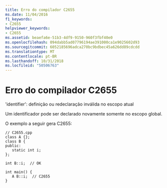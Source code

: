 ```yaml
---
title: Erro do compilador C2655
ms.date: 11/04/2016
f1_keywords:
- C2655
helpviewer_keywords:
- C2655
ms.assetid: beaefa6e-51b3-4df9-9150-960f3fbf40e0
ms.openlocfilehash: 094dabb5ad07796194ae391000ca1e9025602d93
ms.sourcegitcommit: 6052185696adca270bc9bdbec45a626dd89cdcdd
ms.translationtype: MT
ms.contentlocale: pt-BR
ms.lasthandoff: 10/31/2018
ms.locfileid: "50506763"
---
```

# <a name="compiler-error-c2655"></a>Erro do compilador C2655

'identifier': definição ou redeclaração inválida no escopo atual

Um identificador pode ser declarado novamente somente no escopo global.

O exemplo a seguir gera C2655:

```
// C2655.cpp
class A {};
class B {
public:
   static int i;
};

int B::i;  // OK

int main() {
   A B::i;  // C2655
}
```